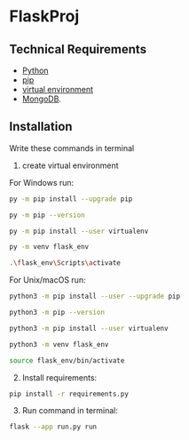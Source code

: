 # FlaskProj


## Technical Requirements
- [Python](https://www.python.org/downloads/)
- [pip](https://pip.pypa.io/en/stable/installation/)
- [virtual environment](https://docs.python.org/3/library/venv.html)
- [MongoDB](https://www.mongodb.com/try/download/community).


## Installation
Write these commands in terminal

1. create virtual environment

For Windows run:
```sh
py -m pip install --upgrade pip

py -m pip --version

py -m pip install --user virtualenv

py -m venv flask_env

.\flask_env\Scripts\activate
```


For Unix/macOS run:
```sh
python3 -m pip install --user --upgrade pip

python3 -m pip --version

python3 -m pip install --user virtualenv

python3 -m venv flask_env

source flask_env/bin/activate

```
2. Install requirements:
```sh
pip install -r requirements.py

```

3. Run command in terminal:
```sh
flask --app run.py run

```

